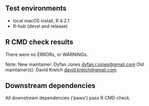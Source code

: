 ## Test environments

* local macOS install, R 4.2.1
* R-hub (devel and release)

## R CMD check results

There were no ERRORs, or WARNINGs.

Note:
New maintainer:
  Dyfan Jones <dyfan.r.jones@gmail.com>
Old maintainer(s):
  David Kretch <david.kretch@gmail.com>

## Downstream dependencies

All downstream dependencies ('paws') pass R CMD check.
